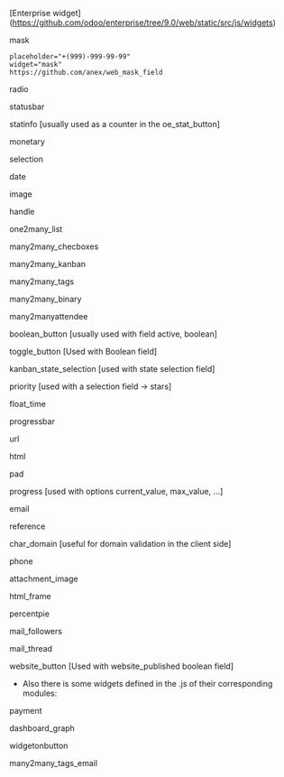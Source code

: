 [Enterprise widget] (https://github.com/odoo/enterprise/tree/9.0/web/static/src/js/widgets)

mask
```
placeholder="+(999)-999-99-99" 
widget="mask"
https://github.com/anex/web_mask_field
```


radio

statusbar

statinfo [usually used as a counter in the oe_stat_button]

monetary

selection

date

image

handle

one2many_list

many2many_checboxes

many2many_kanban

many2many_tags

many2many_binary

many2manyattendee

boolean_button [usually used with field active, boolean]

toggle_button [Used with Boolean field]

kanban_state_selection [used with state selection field]

priority [used with a selection field -> stars]

float_time

progressbar

url

html

pad

progress [used with options current_value, max_value, ...]

email

reference

char_domain [useful for domain validation in the client side]

phone

attachment_image

html_frame

percentpie

mail_followers

mail_thread

website_button [Used with website_published boolean field]

+ Also there is some widgets defined in the .js of their corresponding modules:

payment

dashboard_graph

widgetonbutton

many2many_tags_email
